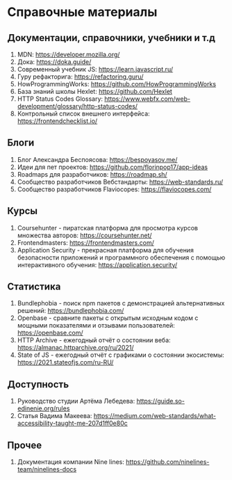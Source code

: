 # Cправочные материалы

## Документации, справочники, учебники и т.д

1. MDN: <https://developer.mozilla.org/>
2. Дока: <https://doka.guide/>
3. Современный учебник JS: <https://learn.javascript.ru/>
4. Гуру рефакторига: <https://refactoring.guru/>
5. HowProgrammingWorks: <https://github.com/HowProgrammingWorks>
6. База знаний школы Hexlet: <https://github.com/Hexlet>
7. HTTP Status Codes Glossary: <https://www.webfx.com/web-development/glossary/http-status-codes/>
8. Контрольный список внешнего интерфейса: <https://frontendchecklist.io/>

## Блоги

1. Блог Александра Беспоясова: <https://bespoyasov.me/>
2. Идеи для пет проектов: <https://github.com/florinpop17/app-ideas>
3. Roadmaps для разработчиков: <https://roadmap.sh/>
4. Сообщество разработчиков Вебстандарты: <https://web-standards.ru/>
5. Сообщество разработчиков Flaviocopes: <https://flaviocopes.com/>

## Курсы

1. Coursehunter - пиратская платформа для просмотра курсов множества авторов: <https://coursehunter.net/>
2. Frontendmasters: <https://frontendmasters.com/>
3. Application Security - прекрасная платформа для обучения безопасности приложений и программного обеспечения с помощью интерактивного обучения: <https://application.security/>

## Статистика

1. Bundlephobia - поиск npm пакетов с демонстрацией альтернативных решений: <https://bundlephobia.com/>
2. Openbase - cравните пакеты с открытым исходным кодом с мощными показателями и отзывами пользователей: <https://openbase.com/>
3. HTTP Archive - ежегодный отчёт о состоянии веба: <https://almanac.httparchive.org/ru/2021/>
4. State of JS - ежегодный отчёт с графиками о состоянии экосистемы: <https://2021.stateofjs.com/ru-RU/>

## Доступность

1. Руководство студии Артёма Лебедева: <https://guide.so-edinenie.org/rules>
2. Статья Вадима Макеева: <https://medium.com/web-standards/what-accessibility-taught-me-207d1ff0e80c>

## Прочее

1. Документация компании Nine lines: <https://github.com/ninelines-team/ninelines-docs>
